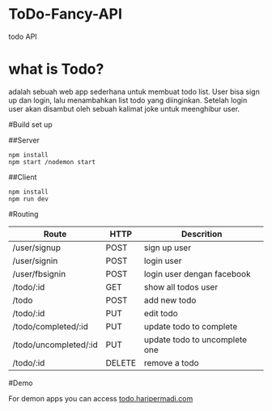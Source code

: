 # ToDo-Fancy-API
todo API 

# what is Todo?
adalah sebuah web app sederhana untuk membuat todo list. User bisa sign up dan login, lalu menambahkan list todo yang diinginkan. Setelah login user akan disambut oleh sebuah kalimat joke untuk meenghibur user.

#Build set up

##Server
```
npm install
npm start /nodemon start

```
##Client

```
npm install
npm run dev

```

#Routing

**Route** | **HTTP** | **Descrition**
----------|----------|---------------
/user/signup | POST | sign up user
/user/signin | POST | login user
/user/fbsignin | POST | login user dengan facebook
/todo/:id | GET | show all todos user
/todo | POST | add new todo
/todo/:id | PUT | edit todo
/todo/completed/:id | PUT | update todo to complete
/todo/uncompleted/:id | PUT | update todo to uncomplete one
/todo/:id | DELETE | remove a todo


#Demo

For demon apps you can access [todo.haripermadi.com](http://todo.haripermadi.com)